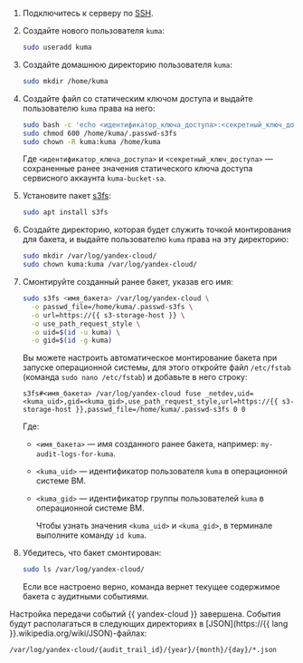 1. Подключитесь к серверу по [SSH](../../../compute/operations/vm-connect/ssh.md).
1. Создайте нового пользователя `kuma`:

    ```bash
    sudo useradd kuma
    ```

1. Создайте домашнюю директорию пользователя `kuma`:

    ```bash
    sudo mkdir /home/kuma
    ```

1. Создайте файл со статическим ключом доступа и выдайте пользователю `kuma` права на него:

    ```bash
    sudo bash -c 'echo <идентификатор_ключа_доступа>:<секретный_ключ_доступа> > /home/kuma/.passwd-s3fs'
    sudo chmod 600 /home/kuma/.passwd-s3fs
    sudo chown -R kuma:kuma /home/kuma
    ```

    Где `<идентификатор_ключа_доступа>` и `<секретный_ключ_доступа>` — сохраненные ранее значения статического ключа доступа сервисного аккаунта `kuma-bucket-sa`.

1. Установите пакет [s3fs](https://github.com/s3fs-fuse/s3fs-fuse):

    ```bash
    sudo apt install s3fs
    ````

1. Создайте директорию, которая будет служить точкой монтирования для бакета, и выдайте пользователю `kuma` права на эту директорию:

    ```bash
    sudo mkdir /var/log/yandex-cloud/
    sudo chown kuma:kuma /var/log/yandex-cloud/
    ```

1. Смонтируйте созданный ранее бакет, указав его имя:

    ```bash
    sudo s3fs <имя_бакета> /var/log/yandex-cloud \
      -o passwd_file=/home/kuma/.passwd-s3fs \
      -o url=https://{{ s3-storage-host }} \
      -o use_path_request_style \
      -o uid=$(id -u kuma) \
      -o gid=$(id -g kuma)
    ```

    Вы можете настроить автоматическое монтирование бакета при запуске операционной системы, для этого откройте файл `/etc/fstab` (команда `sudo nano /etc/fstab`) и добавьте в него строку:

    ```text
    s3fs#<имя_бакета> /var/log/yandex-cloud fuse _netdev,uid=<kuma_uid>,gid=<kuma_gid>,use_path_request_style,url=https://{{ s3-storage-host }},passwd_file=/home/kuma/.passwd-s3fs 0 0
    ```

    Где:

    * `<имя_бакета>` — имя созданного ранее бакета, например: `my-audit-logs-for-kuma`.
    * `<kuma_uid>` — идентификатор пользователя `kuma` в операционной системе ВМ.
    * `<kuma_gid>` — идентификатор группы пользователей `kuma` в операционной системе ВМ.

        Чтобы узнать значения `<kuma_uid>` и `<kuma_gid>`, в терминале выполните команду `id kuma`.

1. Убедитесь, что бакет смонтирован:

    ```bash
    sudo ls /var/log/yandex-cloud/
    ```

    Если все настроено верно, команда вернет текущее содержимое бакета с аудитными событиями.

Настройка передачи событий {{ yandex-cloud }} завершена. События будут располагаться в следующих директориях в [JSON](https://{{ lang }}.wikipedia.org/wiki/JSON)-файлах:

```text
/var/log/yandex-cloud/{audit_trail_id}/{year}/{month}/{day}/*.json
```